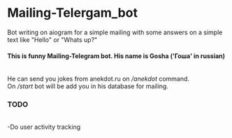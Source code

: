 # Mailing-Telergam_bot
Bot writing on aiogram for a simple mailing with some answers on a simple text like "Hello" or "Whats up?"
<h4>This is funny Mailing-Telegram bot. His name is Gosha ('Гоша' in russian)</h4><br>
He can send you jokes from anekdot.ru on <i>/anekdot</i> command.<br>
On <i>/start</i> bot will be add you in his database for mailing.<br>

<h3>TODO</h3><br>
-Do user activity tracking<br>
